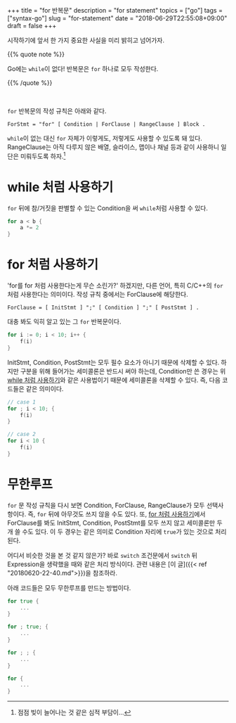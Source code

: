 +++
title = "for 반복문"
description = "for statement"
topics = ["go"]
tags = ["syntax-go"]
slug = "for-statement"
date = "2018-06-29T22:55:08+09:00"
draft = false
+++

시작하기에 앞서 한 가지 중요한 사실을 미리 밝히고 넘어가자.

{{% quote note %}}

Go에는 `while`이 없다! 반복문은 `for` 하나로 모두 작성한다.

{{% /quote %}}

<br>

`for` 반복문의 작성 규칙은 아래와 같다.

```
ForStmt = "for" [ Condition | ForClause | RangeClause ] Block .
```

`while`이 없는 대신 `for` 자체가 이렇게도, 저렇게도 사용할 수 있도록 돼 있다. RangeClause는 아직 다루지 않은 배열, 슬라이스, 맵이나 채널 등과 같이 사용하니 일단은 미뤄두도록 하자.[^1]

[^1]: 점점 빚이 늘어나는 것 같은 심적 부담이...

# while 처럼 사용하기

`for` 뒤에 참/거짓을 판별할 수 있는 Condition을 써 `while`처럼 사용할 수 있다.

```go
for a < b {
    a *= 2
}
```

# for 처럼 사용하기

'for를 for 처럼 사용한다는게 무슨 소린가?' 하겠지만, 다른 언어, 특히 C/C++의 `for`처럼 사용한다는 의미이다. 작성 규칙 중에서는 ForClause에 해당한다.

```
ForClause = [ InitStmt ] ";" [ Condition ] ";" [ PostStmt ] .
```

대충 봐도 익히 알고 있는 그 `for` 반복문이다.

```go
for i := 0; i < 10; i++ {
	f(i)
}
```

InitStmt, Condition, PostStmt는 모두 필수 요소가 아니기 때문에 삭제할 수 있다. 하지만 구분을 위해 들어가는 세미콜론은 반드시 써야 하는데, Condition만 쓴 경우는 위 [while 처럼 사용하기](#while-처럼-사용하기)와 같은 사용법이기 때문에 세미콜론을 삭제할 수 있다. 즉, 다음 코드들은 같은 의미이다.

```go
// case 1
for ; i < 10; {
    f(i)
}

// case 2
for i < 10 {
    f(i)
}
```

# 무한루프

`for` 문 작성 규칙을 다시 보면 Condition, ForClause, RangeClause가 모두 선택사항이다. 즉, `for` 뒤에 아무것도 쓰지 않을 수도 있다. 또, [for 처럼 사용하기](#for-처럼-사용하기)에서 ForClause를 봐도 InitStmt, Condition, PostStmt를 모두 쓰지 않고 세미콜론만 두 개 쓸 수도 있다.  이 두 경우는 같은 의미로 Condition 자리에 `true`가 있는 것으로 처리된다.

어디서 비슷한 것을 본 것 같지 않은가? 바로 `switch` 조건문에서 `switch` 뒤 Expression을 생략했을 때와 같은 처리 방식이다. 관련 내용은 [이 글]({{< ref "20180620-22-40.md">}})을 참조하라.

아래 코드들은 모두 무한루프를 만드는 방법이다.

```go
for true {
    ...
}

for ; true; {
    ...
}

for ; ; {
    ...
}

for {
    ...
}
```

